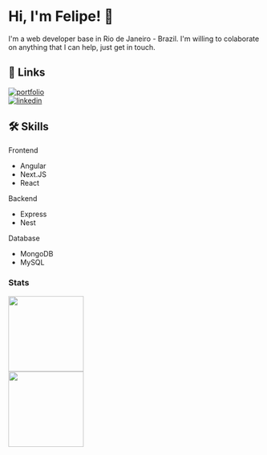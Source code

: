 # Hi, I'm Felipe! 👋


I'm a web developer base in Rio de Janeiro - Brazil.
I'm willing to colaborate on anything that I can help, just get in touch.



## 🔗 Links
[![portfolio](https://img.shields.io/badge/my_portfolio-000?style=for-the-badge&logo=ko-fi&logoColor=white)](https://devfelipe.vercel.app/) <br/>
[![linkedin](https://img.shields.io/badge/linkedin-0A66C2?style=for-the-badge&logo=linkedin&logoColor=white)](https://www.linkedin.com/in/felipecoutodarocha/)



## 🛠 Skills

Frontend

* Angular
* Next.JS
* React

Backend

* Express
* Nest

Database

* MongoDB
* MySQL

### Stats

<section> 
  <img style='display: block' height='150em' src='https://github-readme-stats.vercel.app/api?username=felipehimself&show_icons=true&theme=tokyonight' />
  <img style='display: block'  height='150em' src='https://github-readme-stats.vercel.app/api/top-langs/?username=felipehimself&layout=compact' />
</section>


